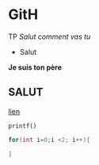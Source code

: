 # GitH
TP
*Salut comment vas tu*

  - Salut

**Je suis ton père**

## SALUT

[lien](https://www.virustotal.com/gui/url/3138f94dd596b43a3a0099b9803d64c3ce311d888dc4e1b6d0c8e5dcb606cc71)

`printf()`

```C++
for(int i=0;i <2; i++){

]
